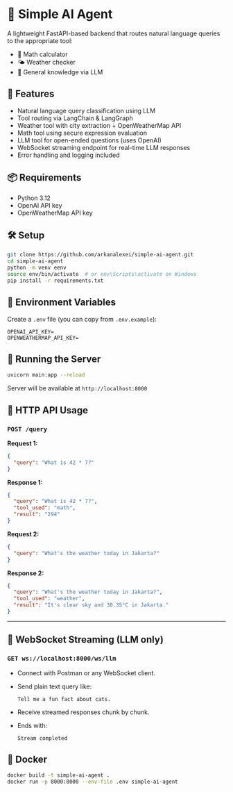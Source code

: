 # 🧠 Simple AI Agent

A lightweight FastAPI-based backend that routes natural language queries to the appropriate tool:
- 🧮 Math calculator
- 🌤️ Weather checker
- 💬 General knowledge via LLM

## 🚀 Features

- Natural language query classification using LLM
- Tool routing via LangChain & LangGraph
- Weather tool with city extraction + OpenWeatherMap API
- Math tool using secure expression evaluation
- LLM tool for open-ended questions (uses OpenAI)
- WebSocket streaming endpoint for real-time LLM responses
- Error handling and logging included


## 📦 Requirements

- Python 3.12
- OpenAI API key
- OpenWeatherMap API key


## 🛠️ Setup

```bash
git clone https://github.com/arkanalexei/simple-ai-agent.git
cd simple-ai-agent
python -m venv eenv
source env/bin/activate  # or env\Scripts\activate on Windows
pip install -r requirements.txt
```

## 🔐 Environment Variables

Create a `.env` file (you can copy from `.env.example`):

```
OPENAI_API_KEY=
OPENWEATHERMAP_API_KEY=
```

## 🏃 Running the Server

```bash
uvicorn main:app --reload
```

Server will be available at `http://localhost:8000`

## 📮 HTTP API Usage

### `POST /query`

**Request 1:**

```json
{
  "query": "What is 42 * 7?"
}
```

**Response 1:**

```json
{
  "query": "What is 42 * 7?",
  "tool_used": "math",
  "result": "294"
}
```

**Request 2:**

```json
{
  "query": "What's the weather today in Jakarta?"
}
```

**Response 2:**

```json
{
  "query": "What's the weather today in Jakarta?",
  "tool_used": "weather",
  "result": "It's clear sky and 30.35°C in Jakarta."
}
```

---

## 🔄 WebSocket Streaming (LLM only)

### `GET ws://localhost:8000/ws/llm`

* Connect with Postman or any WebSocket client.
* Send plain text query like:

  ```
  Tell me a fun fact about cats.
  ```
* Receive streamed responses chunk by chunk.
* Ends with:

  ```
  Stream completed
  ```

## 🐳 Docker

```bash
docker build -t simple-ai-agent .
docker run -p 8000:8000 --env-file .env simple-ai-agent
```